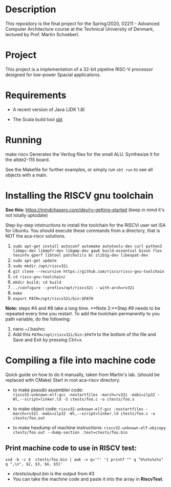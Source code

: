 # Description

This repository is the final project for the Spring/2020, 02211 - Advanced Computer Architecture course at the Technical University of Denmark, lectured by Prof. Martin Schoeberl.

# Project

This project is a implementation of a 32-bit pipeline RISC-V processor designed for low-power Spacial applications.

# Requirements

 * A recent version of Java (JDK 1.8)

 * The Scala build tool [sbt](http://www.scala-sbt.org/)

# Running

make riscv
	Generates the Verilog files for the small ALU.
	Synthesize it for the altde2-115 board.

See the Makefile for further examples, or simply run `sbt run` to see all objects with a main.

# Installing the RISCV gnu toolchain

**See this:** https://mindchasers.com/dev/rv-getting-started (keep in mind it's not totally uptodate)

Step-by-step intstructions to install the toolchain for the RISCVi user set ISA for Ubuntu.
You should execute these commands from a directory, that is NOT the aca-riscv solutions.

1. `sudo apt-get install autoconf automake autotools-dev curl python3 libmpc-dev libmpfr-dev libgmp-dev gawk build-essential bison flex texinfo gperf libtool patchutils bc zlib1g-dev libexpat-dev`
2. `sudo apt-get update`
3. `sudo mkdir /opt/riscv32i`
4. `git clone --recursive https://github.com/riscv/riscv-gnu-toolchain`
5. `cd riscv-gnu-toolchain/`
6. `mkdir build; cd build`
7. `../configure --prefix=/opt/riscv32i --with-arch=rv32i`
8. `make`
9. `export PATH=/opt/riscv32i/bin:$PATH`

**Note:** steps #4 and #8 take a long time. 
**Note 2:**Step #9 needs to be repeated every time you restart. To add the toolchain permanently to you path variable, do the following:
1. nano ~/.bashrc
2. Add this `PATH=/opt/riscv32i/bin:$PATH` to the bottom of the file and Save and Exit by pressing Ctrl+x.


# Compiling a file into machine code
Quick guide on how to do it manually, taken from Martin's lab. (should be replaced with CMake)
Start in root aca-riscv directory.
- to make pseudo assembler code:  
`riscv32-unknown-elf-gcc -nostartfiles -march=rv32i -mabi=ilp32 -Wl,--script=linker.ld -S ctests/foo.c -o ctests/foo.s`

- to make object code: 
`riscv32-unknown-elf-gcc -nostartfiles -march=rv32i -mabi=ilp32 -Wl,--script=linker.ld ctests/foo.c -o ctests/foo.out`

- to make hexdump of machine instructions:
`riscv32-unknown-elf-objcopy ctests/foo.out --dump-section .text=ctests/foo.bin`

## Print machine code to use in RISCV test:
`xxd -b -c 4  ctests/foo.bin | awk -v q='"' '{ printf "" q "b%s%s%s%s" q ",\n", $2, $3, $4, $5}'`
- *ctests/output.bin* is the output from #3
- You can take the machine code and paste it into the array in **RiscvTest**.